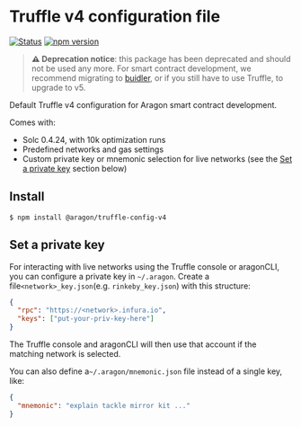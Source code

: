 # Truffle v4 configuration file

[![Status](https://img.shields.io/badge/stability-deprecated-lightgrey.svg?style=flat-square)](https://nodejs.org/api/documentation.html#documentation_stability_index)
[![npm version](https://img.shields.io/npm/v/@aragon/truffle-config-v4.svg?style=flat-square&color=lightgrey)](https://npmjs.org/package/@aragon/truffle-config-v4)

> **⚠️  Deprecation notice**: this package has been deprecated and should not be used any more. For smart contract development, we recommend migrating to [buidler](https://buidler.dev/), or if you still have to use Truffle, to upgrade to v5.

Default Truffle v4 configuration for Aragon smart contract development.

Comes with:

- Solc 0.4.24, with 10k optimization runs
- Predefined networks and gas settings
- Custom private key or mnemonic selection for live networks (see the [Set a private key](#set-a-private-key) section below)

## Install

```
$ npm install @aragon/truffle-config-v4
```

## Set a private key

For interacting with live networks using the Truffle console or aragonCLI, you can configure a private key in `~/.aragon`. Create a file`<network>_key.json`(e.g. `rinkeby_key.json`) with this structure:

```json
{
  "rpc": "https://<network>.infura.io",
  "keys": ["put-your-priv-key-here"]
}
```

The Truffle console and aragonCLI will then use that account if the matching network is selected.

You can also define a`~/.aragon/mnemonic.json` file instead of a single key, like:

```json
{
  "mnemonic": "explain tackle mirror kit ..."
}
```
